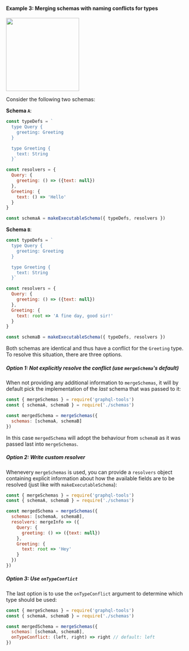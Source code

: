 
#### Example 3: Merging schemas with naming conflicts for types

<a href="https://github.com/advancedgraphql/schema-stitching/tree/master/merge-schemas-3" target="_blank"><img src="https://imgur.com/sj8HlZO.png" width="200" /></a>

Consider the following two schemas:

**Schema `A`**:

```js
const typeDefs = `
  type Query {
    greeting: Greeting
  }

  type Greeting {
    text: String
  }`

const resolvers = {
  Query: {
    greeting: () => ({text: null})
  },
  Greeting: {
    text: () => 'Hello'
  }
}

const schemaA = makeExecutableSchema({ typeDefs, resolvers })
```

**Schema `B`**:

```js
const typeDefs = `
  type Query {
    greeting: Greeting
  }

  type Greeting {
    text: String
  }`

const resolvers = {
  Query: {
    greeting: () => ({text: null})
  },
  Greeting: {
    text: root => 'A fine day, good sir!'
  }
}

const schemaB = makeExecutableSchema({ typeDefs, resolvers })
```

Both schemas are identical and thus have a conflict for the `Greeting` type. To resolve this situation, there are three options.

##### Option 1: Not explicitly resolve the conflict (use `mergeSchema`'s default)

When not providing any additional information to `mergeSchemas`, it will by default pick the implementation of the _last_ schema that was passed to it:

```js
const { mergeSchemas } = require('graphql-tools')
const { schemaA, schemaB } = require('./schemas')

const mergedSchema = mergeSchemas({
  schemas: [schemaA, schemaB]
})
```

In this case `mergedSchema` will adopt the behaviour from `schemaB` as it was passed last into `mergeSchemas`.

##### Option 2: Write custom resolver

Whenevery `mergeSchemas` is used, you can provide a `resolvers` object containing explicit information about how the available fields are to be resolved (just like with `makeExecutableSchema`):

```js
const { mergeSchemas } = require('graphql-tools')
const { schemaA, schemaB } = require('./schemas')

const mergedSchema = mergeSchemas({
  schemas: [schemaA, schemaB],
  resolvers: mergeInfo => ({
    Query: {
      greeting: () => ({text: null})
    },
    Greeting: {
      text: root => 'Hey'
    }
  })
})
```

##### Option 3: Use `onTypeConflict`

The last option is to use the `onTypeConflict` argument to determine which type should be used:

```js
const { mergeSchemas } = require('graphql-tools')
const { schemaA, schemaB } = require('./schemas')

const mergedSchema = mergeSchemas({
  schemas: [schemaA, schemaB],
  onTypeConflict: (left, right) => right // default: left
})
```